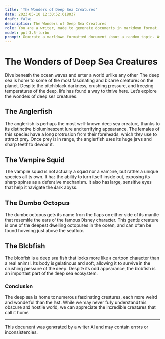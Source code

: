 ```yaml
---
title: 'The Wonders of Deep Sea Creatures'
date: 2023-05-10 12:30:52.618037
draft: false
description: The Wonders of Deep Sea Creatures
role: You are a writer, made to generate documents in markdown format. It is very important that all of the documents you generate are in valid markdown format.
model: gpt-3.5-turbo
prompt: Generate a markdown formatted document about a random topic. At the bottom, include a disclaimer explaining that the document was generated by you. The first line of the document should be the title. Make sure that the entire document is in proper markdown format, using a mix of various tags to make the document visually appealing.
---
```


# The Wonders of Deep Sea Creatures

Dive beneath the ocean waves and enter a world unlike any other. The deep sea is home to some of the most fascinating and bizarre creatures on the planet. Despite the pitch black darkness, crushing pressure, and freezing temperatures of the deep, life has found a way to thrive here. Let's explore the wonders of deep sea creatures.

## The Anglerfish

The anglerfish is perhaps the most well-known deep sea creature, thanks to its distinctive bioluminescent lure and terrifying appearance. The females of this species have a long protrusion from their foreheads, which they use to attract prey. Once prey is in range, the anglerfish uses its huge jaws and sharp teeth to devour it.

## The Vampire Squid

The vampire squid is not actually a squid nor a vampire, but rather a unique species all its own. It has the ability to turn itself inside out, exposing its sharp spines as a defensive mechanism. It also has large, sensitive eyes that help it navigate the dark abyss.

## The Dumbo Octopus

The dumbo octopus gets its name from the flaps on either side of its mantle that resemble the ears of the famous Disney character. This gentle creature is one of the deepest dwelling octopuses in the ocean, and can often be found hovering just above the seafloor.

## The Blobfish

The blobfish is a deep sea fish that looks more like a cartoon character than a real animal. Its body is gelatinous and soft, allowing it to survive in the crushing pressure of the deep. Despite its odd appearance, the blobfish is an important part of the deep sea ecosystem.

### Conclusion

The deep sea is home to numerous fascinating creatures, each more weird and wonderful than the last. While we may never fully understand this obscure and hostile world, we can appreciate the incredible creatures that call it home.

---

This document was generated by a writer AI and may contain errors or inconsistencies.
